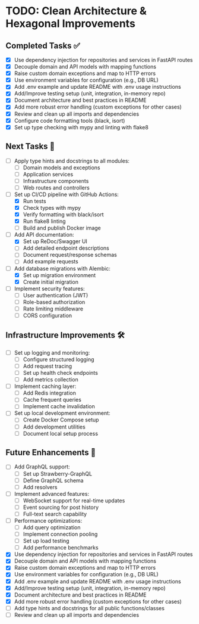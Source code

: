 # TODO: Clean Architecture & Hexagonal Improvements

## Completed Tasks ✅

- [x] Use dependency injection for repositories and services in FastAPI routes
- [x] Decouple domain and API models with mapping functions
- [x] Raise custom domain exceptions and map to HTTP errors
- [x] Use environment variables for configuration (e.g., DB URL)
- [x] Add .env example and update README with .env usage instructions
- [x] Add/Improve testing setup (unit, integration, in-memory repo)
- [x] Document architecture and best practices in README
- [x] Add more robust error handling (custom exceptions for other cases)
- [x] Review and clean up all imports and dependencies
- [x] Configure code formatting tools (black, isort)
- [x] Set up type checking with mypy and linting with flake8

## Next Tasks 🎯

- [ ] Apply type hints and docstrings to all modules:
  - [ ] Domain models and exceptions
  - [ ] Application services
  - [ ] Infrastructure components
  - [ ] Web routes and controllers
- [ ] Set up CI/CD pipeline with GitHub Actions:
  - [X] Run tests
  - [X] Check types with mypy
  - [X] Verify formatting with black/isort
  - [X] Run flake8 linting
  - [ ] Build and publish Docker image
- [ ] Add API documentation:
  - [X] Set up ReDoc/Swagger UI
  - [ ] Add detailed endpoint descriptions
  - [ ] Document request/response schemas
  - [ ] Add example requests
- [ ] Add database migrations with Alembic:
  - [X] Set up migration environment
  - [X] Create initial migration
- [ ] Implement security features:
  - [ ] User authentication (JWT)
  - [ ] Role-based authorization
  - [ ] Rate limiting middleware
  - [ ] CORS configuration

## Infrastructure Improvements 🛠

- [ ] Set up logging and monitoring:
  - [ ] Configure structured logging
  - [ ] Add request tracing
  - [ ] Set up health check endpoints
  - [ ] Add metrics collection
- [ ] Implement caching layer:
  - [ ] Add Redis integration
  - [ ] Cache frequent queries
  - [ ] Implement cache invalidation
- [ ] Set up local development environment:
  - [ ] Create Docker Compose setup
  - [ ] Add development utilities
  - [ ] Document local setup process

## Future Enhancements 🚀

- [ ] Add GraphQL support:
  - [ ] Set up Strawberry-GraphQL
  - [ ] Define GraphQL schema
  - [ ] Add resolvers
- [ ] Implement advanced features:
  - [ ] WebSocket support for real-time updates
  - [ ] Event sourcing for post history
  - [ ] Full-text search capability
- [ ] Performance optimizations:
  - [ ] Add query optimization
  - [ ] Implement connection pooling
  - [ ] Set up load testing
  - [ ] Add performance benchmarks

- [x] Use dependency injection for repositories and services in FastAPI routes
- [x] Decouple domain and API models with mapping functions
- [x] Raise custom domain exceptions and map to HTTP errors
- [x] Use environment variables for configuration (e.g., DB URL)
- [x] Add .env example and update README with .env usage instructions
- [x] Add/Improve testing setup (unit, integration, in-memory repo)
- [x] Document architecture and best practices in README
- [x] Add more robust error handling (custom exceptions for other cases)
- [ ] Add type hints and docstrings for all public functions/classes
- [ ] Review and clean up all imports and dependencies
